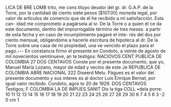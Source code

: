LICA DE
BRE
LOMB
trito, me cons tituyo deudor del gr. dr. G.A.P. de
la Torre, por la cantidad de ciento siete pesos
($107.00) moneda legal, por valor de artículos
de comercio que de él he recibido a mi satisfacción. Esta can-
idad me comprometo a pagársela al sr. De la Torre o a quien él ce
da este documento, dentro del improrrogable término de tres meses.
a partir de esta fecha y en caso de incumplimiento pagaré el inte-
rés del dos por ciento mensual, obligándome a hacerle escritura de
hipoteca al dr. De la Torre sobre una casa de mi propiedad, una ve
vencido el plazo para el pago.--- En constancia firmo el presente
en Condoto, a veinte de agosto de mil novecientos veintinueve, an
te testigos:
NACIOVOS
CENT
PUBLICA DE COLOMBIA
27
DOS CENTAVOS
Conste por el presente documento, que yo, Manuel
María Lozano, mayor de edad y vecino de este
Je
REPUBLICA DE COLOMBIA
ABRE NACIONAL
322
Diseerd Melu.
Págues es el valor del presente documento y sus interes es al doctor
Luis Enrique Bernat, por igual valor recibido.
Condoto, agos to 20 de 1929.
DOS CENTAVOS
Testigos;
F
COLOMBIA LA DE
IMPUES
SANIT
Dis
la tiga
COLL
•dela porre:
10 11 12 13 14 15 16 17 18 19 20 21 22 23 24 25 26 27 28 29 30
6
7
4 5 6
3
-2
0 cm 1
